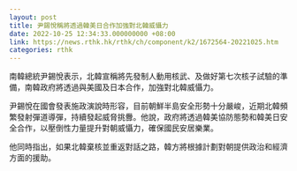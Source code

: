 ```yaml
---
layout: post
title: 尹錫悅稱將透過韓美日合作加強對北韓威懾力
date: 2022-10-25 12:34:33.000000000 +08:00
link: https://news.rthk.hk/rthk/ch/component/k2/1672564-20221025.htm
categories: rthk
---
```


南韓總統尹錫悅表示，北韓宣稱將先發制人動用核武、及做好第七次核子試驗的準備，南韓政府將透過與美國及日本合作，加強對北韓威懾力。

尹錫悅在國會發表施政演說時形容，目前朝鮮半島安全形勢十分嚴峻，近期北韓頻繁發射彈道導彈，持續發起威脅挑釁。他說，政府將透過韓美協防態勢和韓美日安全合作，以壓倒性力量提升對朝威懾力，確保國民安居樂業。

他同時指出，如果北韓棄核並重返對話之路，韓方將根據計劃對朝提供政治和經濟方面的援助。

